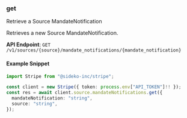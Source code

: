 
### get <a name="get"></a>
Retrieve a Source MandateNotification

<p>Retrieves a new Source MandateNotification.</p>

**API Endpoint**: `GET /v1/sources/{source}/mandate_notifications/{mandate_notification}`

#### Example Snippet

```typescript
import Stripe from "@sideko-inc/stripe";

const client = new Stripe({ token: process.env["API_TOKEN"]!! });
const res = await client.source.mandateNotifications.get({
  mandateNotification: "string",
  source: "string",
});
```

